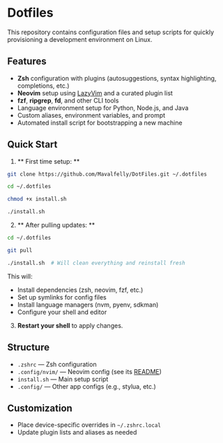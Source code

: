 # Dotfiles

This repository contains configuration files and setup scripts for quickly provisioning a development environment on Linux.

## Features

- **Zsh** configuration with plugins (autosuggestions, syntax highlighting, completions, etc.)
- **Neovim** setup using [LazyVim](https://github.com/LazyVim/LazyVim) and a curated plugin list
- **fzf**, **ripgrep**, **fd**, and other CLI tools
- Language environment setup for Python, Node.js, and Java
- Custom aliases, environment variables, and prompt
- Automated install script for bootstrapping a new machine

## Quick Start

1. ** First time setup: **
```sh
git clone https://github.com/Mavalfelly/DotFiles.git ~/.dotfiles

cd ~/.dotfiles

chmod +x install.sh

./install.sh

```

2. ** After pulling updates: **
```sh
cd ~/.dotfiles

git pull

./install.sh  # Will clean everything and reinstall fresh
```
   This will:
   - Install dependencies (zsh, neovim, fzf, etc.)
   - Set up symlinks for config files
   - Install language managers (nvm, pyenv, sdkman)
   - Configure your shell and editor

3. **Restart your shell** to apply changes.

## Structure

- `.zshrc` — Zsh configuration
- `.config/nvim/` — Neovim config (see its [README](.config/nvim/README.md))
- `install.sh` — Main setup script
- `.config/` — Other app configs (e.g., stylua, etc.)

## Customization

- Place device-specific overrides in `~/.zshrc.local`
- Update plugin lists and aliases as needed
